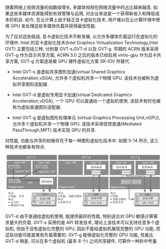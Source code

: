 
随着网络上视频流量的指数级增长, 多媒体视频在网络流量中的占比越来越高. 如果这些多媒体资源能得到有效管理与运用, 对企业来说是一个获得新收入和降低成本的机会. 如今, 在云计算上由于缺乏显卡虚拟化技术, 用户难以在云计算环境中使用 GPU 来处理这些多媒体负载并获得最佳性能.

为了应对这些挑战, 显卡虚拟化技术不断发展, 以允许多媒体负载运行在虚拟化的环境中. Intel 的显卡虚拟化技术(Intel Graphics Virtualization Technology,Intel GVT) 主要包括三种, 分别是 GVT-s,GVT-d 以及 GVT-g. 早期的 ACRN 版本采用 GVT-g 作为显示共享方案, ACRN 3.0 之后的版本已经启用 virtio-gpu 作为显卡共享方案, GVT-g 方案逐渐被 GPU 硬件虚拟化方案 SR-IOV 所替代.

* Intel GVT-s 是虚拟共享图形加速(virtual Shared Graphics Acceleration,vSGA), 允许多个虚拟机共享一个物理 GPU. 该技术也被称为虚拟共享图形适配器.

* Intel GVT-d 是虚拟专用显卡加速(virtual Dedicated Graphics Acceleration,vDGA), 一个 GPU 可以直通给一个虚拟机使用. 该技术有时也被称为虚拟直通图形适配器.

* Intel GVT-g 是虚拟图形处理单元 (virtual Graphics Processing Unit,vGPU), 允许多个虚拟机共享一个物理 GPU. 该技术采用受控直通(Mediated PassThrough,MPT) 技术实现 GPU 的共享.

对性能, 功能与共享的权衡存在于每一种图形虚拟化技术中. 如图 5-14 所示, 这三种技术也都各有特点.

![2024-10-24-12-00-53.png](./images/2024-10-24-12-00-53.png)

GVT-d 由于直通给虚拟机使用, 能提供最好的性能, 特别适合对 GPU 敏感计算需求量大的负载. GVT-s 采用的是 API 转发技术, 理论上该技术可以支持任意多个虚拟机, 但由于没有虚拟化完整的 GPU, 因此不能给虚拟机展现完整的 GPU 功能, 而这些功能可能是某些负载需要的. GVT-g 能够虚拟化完整的 GPU 功能, 性能比 GVT-d 稍差, 可以在多个虚拟机 (最多 8 个) 之间共享硬件, 可算作一种折中考量.